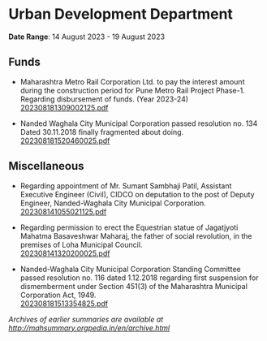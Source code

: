 # Urban Development Department

**Date Range**: 14 August 2023 - 19 August 2023


## Funds
- Maharashtra Metro Rail Corporation Ltd. to pay the interest amount during the construction period for Pune Metro Rail Project Phase-1. Regarding disbursement of funds. (Year 2023-24)\
  [202308181309002125.pdf](https://gr.maharashtra.gov.in/Site/Upload/Government%20Resolutions/English/202308181309002125.pdf)

- Nanded Waghala City Municipal Corporation passed resolution no. 134 Dated 30.11.2018 finally fragmented about doing.\
  [202308181520460025.pdf](https://gr.maharashtra.gov.in/Site/Upload/Government%20Resolutions/English/202308181520460025.pdf)

## Miscellaneous
- Regarding appointment of Mr. Sumant Sambhaji Patil, Assistant Executive Engineer (Civil), CIDCO on deputation to the post of Deputy Engineer, Nanded-Waghala City Municipal Corporation.\
  [202308141055021125.pdf](https://gr.maharashtra.gov.in/Site/Upload/Government%20Resolutions/English/202308141055021125.pdf)

- Regarding permission to erect the Equestrian statue of Jagatjyoti Mahatma Basaveshwar Maharaj, the father of social revolution, in the premises of Loha Municipal Council.\
  [202308141320200025.pdf](https://gr.maharashtra.gov.in/Site/Upload/Government%20Resolutions/English/202308141320200025.pdf)

- Nanded-Waghala City Municipal Corporation Standing Committee passed resolution no. 116 dated 1.12.2018 regarding first suspension for dismemberment under Section 451(3) of the Maharashtra Municipal Corporation Act, 1949.\
  [202308181513354825.pdf](https://gr.maharashtra.gov.in/Site/Upload/Government%20Resolutions/English/202308181513354825.pdf)


*Archives of earlier summaries are available at http://mahsummary.orgpedia.in/en/archive.html*